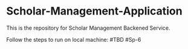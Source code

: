 # Scholar-Management-Application

This is the repository for Scholar Management Backened Service.

Follow the steps to run on local machine:  #TBD #Sp-6
